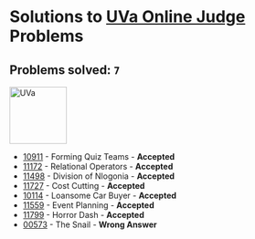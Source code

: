 # Solutions to [UVa Online Judge](https://uva.onlinejudge.org) Problems
## Problems solved: `7`

<img src="https://upload.wikimedia.org/wikipedia/commons/1/1d/Logotipo_de_la_Universidad_de_Valladolid.svg" alt="UVa" height="100">

- [10911](https://github.com/kantuni/UVa/tree/master/10911) - Forming Quiz Teams - **Accepted**
- [11172](https://github.com/kantuni/UVa/tree/master/11172) - Relational Operators - **Accepted**
- [11498](https://github.com/kantuni/UVa/tree/master/11498) - Division of Nlogonia - **Accepted**
- [11727](https://github.com/kantuni/UVa/tree/master/11727) - Cost Cutting - **Accepted**
- [10114](https://github.com/kantuni/UVa/tree/master/10114) -	Loansome Car Buyer - **Accepted**
- [11559](https://github.com/kantuni/UVa/tree/master/11559) - Event Planning - **Accepted**
- [11799](https://github.com/kantuni/UVa/tree/master/11799) - Horror Dash - **Accepted**
- [00573](https://github.com/kantuni/UVa/tree/master/00573) - The Snail - **Wrong Answer**
